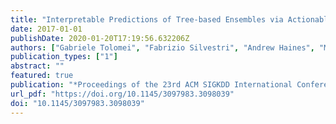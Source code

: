```yaml
---
title: "Interpretable Predictions of Tree-based Ensembles via Actionable Feature Tweaking"
date: 2017-01-01
publishDate: 2020-01-20T17:19:56.632206Z
authors: ["Gabriele Tolomei", "Fabrizio Silvestri", "Andrew Haines", "Mounia Lalmas"]
publication_types: ["1"]
abstract: ""
featured: true
publication: "*Proceedings of the 23rd ACM SIGKDD International Conference on Knowledge Discovery and Data Mining, Halifax, NS, Canada, August 13 - 17, 2017*, pp. 465-474"
url_pdf: "https://doi.org/10.1145/3097983.3098039"
doi: "10.1145/3097983.3098039"
---
```



